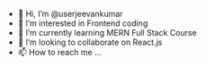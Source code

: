 - 👋 Hi, I’m @userjeevankumar
- 👀 I’m interested in Frontend coding
- 🌱 I’m currently learning MERN Full Stack Course
- 💞️ I’m looking to collaborate on React.js
- 📫 How to reach me ...

<!---
userjeevankumar/userjeevankumar is a ✨ special ✨ repository because its `README.md` (this file) appears on your GitHub profile.
You can click the Preview link to take a look at your changes.
--->
